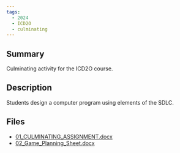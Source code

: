 ```yaml
---
tags:
  - 2024
  - ICD2O
  - culminating
---
```


## Summary

Culminating activity for the ICD2O course.

## Description

Students design a computer program using elements of the SDLC.

## Files

*   [01\_CULMINATING\_ASSIGNMENT.docx](https://www.russellgordon.ca/acse/cemc-cse-resources/resources/Richard_VanDeWiele/01_CULMINATING_ASSIGNMENT.docx)
*   [02\_Game\_Planning\_Sheet.docx](https://www.russellgordon.ca/acse/cemc-cse-resources/resources/Richard_VanDeWiele/02_Game_Planning_Sheet.docx)
